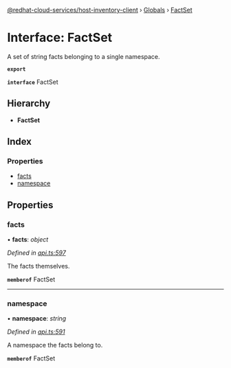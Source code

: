 [@redhat-cloud-services/host-inventory-client](../README.md) › [Globals](../globals.md) › [FactSet](factset.md)

# Interface: FactSet

A set of string facts belonging to a single namespace.

**`export`** 

**`interface`** FactSet

## Hierarchy

* **FactSet**

## Index

### Properties

* [facts](factset.md#facts)
* [namespace](factset.md#namespace)

## Properties

###  facts

• **facts**: *object*

*Defined in [api.ts:597](https://github.com/RedHatInsights/javascript-clients/blob/master/packages/host-inventory/api.ts#L597)*

The facts themselves.

**`memberof`** FactSet

___

###  namespace

• **namespace**: *string*

*Defined in [api.ts:591](https://github.com/RedHatInsights/javascript-clients/blob/master/packages/host-inventory/api.ts#L591)*

A namespace the facts belong to.

**`memberof`** FactSet
